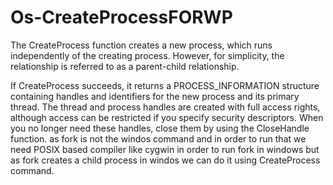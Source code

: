 # Os-CreateProcessFORWP
The CreateProcess function creates a new process, which runs independently of the creating process. However, for simplicity, the relationship is referred to as a parent-child relationship.

If CreateProcess succeeds, it returns a PROCESS_INFORMATION structure containing handles and identifiers for the new process and its primary thread. The thread and process handles are created with full access rights, although access can be restricted if you specify security descriptors. When you no longer need these handles, close them by using the CloseHandle function.
as fork is not the windos command and in order to run that we need POSIX based compiler like cygwin in order to run fork in windows but as fork creates a child process in windos we can do it using CreateProcess command.
